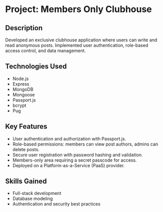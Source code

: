 # Project: Members Only Clubhouse

## Description
Developed an exclusive clubhouse application where users can write and read anonymous posts. Implemented user authentication, role-based access control, and data management.

## Technologies Used
- Node.js
- Express
- MongoDB
- Mongoose
- Passport.js
- bcrypt
- Pug

## Key Features
- User authentication and authorization with Passport.js.
- Role-based permissions: members can view post authors, admins can delete posts.
- Secure user registration with password hashing and validation.
- Members-only area requiring a secret passcode for access.
- Deployed on a Platform-as-a-Service (PaaS) provider.

## Skills Gained
- Full-stack development
- Database modeling
- Authentication and security best practices
